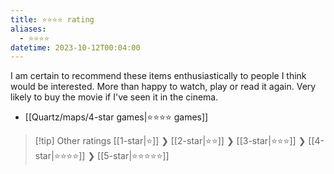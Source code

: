 ```yaml
---
title: ⭐️⭐️⭐️⭐️ rating
aliases:
  - ⭐️⭐️⭐️⭐️
datetime: 2023-10-12T00:04:00
---
```

I am certain to recommend these items enthusiastically to people I think would be interested. More than happy to watch, play or read it again. Very likely to buy the movie if I've seen it in the cinema. 

- [[Quartz/maps/4-star games|⭐️⭐️⭐️⭐️ games]]

> [!tip] Other ratings
> [[1-star|⭐️]] ❯ [[2-star|⭐️⭐️]] ❯ [[3-star|⭐️⭐️⭐️]] ❯ [[4-star|⭐️⭐️⭐️⭐️]] ❯ [[5-star|⭐️⭐️⭐️⭐️⭐️]]
